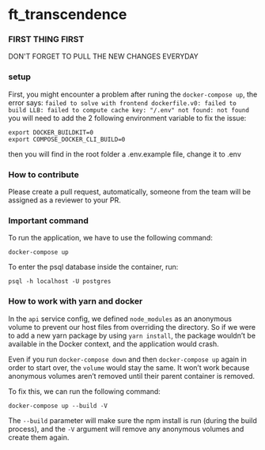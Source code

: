 # ft_transcendence
### FIRST THING FIRST
DON'T FORGET TO PULL THE NEW CHANGES EVERYDAY

### setup
First, you might encounter a problem after runing the `docker-compose up`,
the error says:
``
failed to solve with frontend dockerfile.v0: failed to build LLB:
failed to compute cache key: "/.env" not found: not found
``
you will need to add the 2 following environment variable to fix the issue:
```
export DOCKER_BUILDKIT=0
export COMPOSE_DOCKER_CLI_BUILD=0
```
then you will find in the root folder a .env.example file, change it to .env

### How to contribute

Please create a pull request, automatically, someone from the team will be assigned as a reviewer to your PR.

### Important command
To run the application, we have to use the following command:
```
docker-compose up
```

To enter the psql database inside the container, run:
```
psql -h localhost -U postgres
```

### How to work with yarn and docker
In the `api` service config, we defined `node_modules` as an anonymous volume to prevent our host files from overriding the directory. So if we were to add a new yarn package by using `yarn install`, the package wouldn’t be available in the Docker context, and the application would crash.


Even if you run `docker-compose down` and then `docker-compose up` again in order to start over, the `volume` would stay the same. It won’t work because anonymous volumes aren’t removed until their parent container is removed.

To fix this, we can run the following command:
```
docker-compose up --build -V
```
The `--build` parameter will make sure the npm install is run (during the build process), and the `-V` argument will remove any anonymous volumes and create them again.
